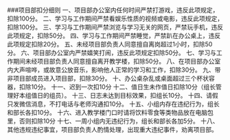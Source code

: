 ###项目部扣分细则
一、项目部办公室内任何时间严禁打游戏，违反此项规定，扣除100分。
二、学习与工作期间严禁看娱乐性质的视频或电影，违反此项规定，扣除100分。
三、学习与工作期间严禁浏览与学习无关的网页，严禁玩手机，违反此项规定，扣除50分。
四、学习与工作期间严禁睡觉，严禁趴在办公桌上，违反此项规定扣除20分。
五、未经项目部负责人同意擅自离岗超过1小时，扣除50分。
六、项目部办公室内严禁嬉笑打闹，违反此项规定扣除50分。
七、学习与工作期间未经项目部负责人同意擅自离开教学楼，扣除50分。
八、在项目部办公室内大声喧哗，或故意公放音乐，影响他人正常的学习和工作，扣除30分。
九、带非项目部成员进入项目部，扣除30分。
十、办公桌杂乱或桌面超过三个杯状容器，扣除10分。
十一、迟到一次扣10分
十二、值日生未作值日扣除10分（组长管理好本组值日的组员）。
十三、日志未达到目标效果，扣组长10分。
十四、请假只发微信消息，不打电话与老师沟通扣10分。
十五、小组内存在违纪行为，组长和部长各扣10分。
十六、进入教学楼门口时请将饮料零食等类物品放在电脑包里，否则扣除10分
十七、一周小组内无违纪行为，组长和部长各加5分。
十八、其他违规违纪事宜，项目部负责人酌情处理，出现重大违纪事件，劝离项目部。

